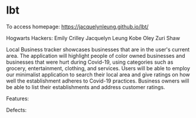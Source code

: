 # lbt
To access homepage: https://jacquelynleung.github.io/lbt/

Hogwarts Hackers: Emily Crilley Jacquelyn Leung Kobe Oley Zuri Shaw

Local Business tracker showcases businesses that are in the user's current area. The application will highlight people of color owned businesses and businesses that were hurt during Covid-19, using categories such as grocery, entertainment, clothing, and services. Users will be able to employ our minimalist application to search their local area and give ratings on how well the establishment adheres to Covid-19 practices. Business owners will be able to list their establishments and address customer ratings.

Features:


Defects:
